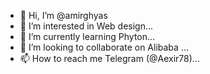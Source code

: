 - 👋 Hi, I’m @amirghyas
- 👀 I’m interested in Web design...
- 🌱 I’m currently learning Phyton...
- 💞️ I’m looking to collaborate on Alibaba ...
- 📫 How to reach me Telegram (@Aexir78)...

<!---
amirghyas/amirghyas is a ✨ special ✨ repository because its `README.md` (this file) appears on your GitHub profile.
You can click the Preview link to take a look at your changes.
--->
